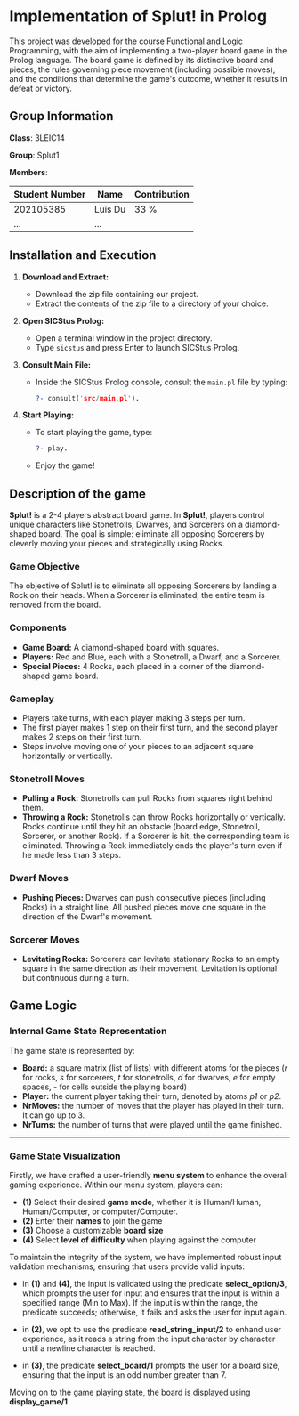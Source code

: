 
# Implementation of Splut! in Prolog

This project was developed for the course Functional and Logic Programming, with the aim of implementing a two-player board game in the Prolog language. The board game is defined by its distinctive board and pieces, the rules governing piece movement (including possible moves), and the conditions that determine the game's outcome, whether it results in defeat or victory.

## Group Information

**Class**: 3LEIC14

**Group**: Splut1

**Members**: 

| Student Number | Name    | Contribution |
| -------------- | ------- | ------------ |
| 202105385      | Luís Du | 33 %         |
| ...            | ...     |              |

## Installation and Execution

1. **Download and Extract:**
   - Download the zip file containing our project.
   - Extract the contents of the zip file to a directory of your choice.

2. **Open SICStus Prolog:**
   - Open a terminal window in the project directory.
   - Type `sicstus` and press Enter to launch SICStus Prolog.

3. **Consult Main File:**
   - Inside the SICStus Prolog console, consult the `main.pl` file by typing:
     ```prolog
     ?- consult('src/main.pl').
     ```

4. **Start Playing:**
   - To start playing the game, type:
     ```prolog
     ?- play.
     ```
   -  Enjoy the game!

## Description of the game

**Splut!** is a 2-4 players abstract board game. In **Splut!**, players control unique characters like Stonetrolls, Dwarves, and Sorcerers on a diamond-shaped board. The goal is simple: eliminate all opposing Sorcerers by cleverly moving your pieces and strategically using Rocks.

### Game Objective

The objective of Splut! is to eliminate all opposing Sorcerers by landing a Rock on their heads. When a Sorcerer is eliminated, the entire team is removed from the board.

### Components

- **Game Board:** A diamond-shaped board with squares.
- **Players:** Red and Blue, each with a Stonetroll, a Dwarf, and a Sorcerer.
- **Special Pieces:** 4 Rocks, each placed in a corner of the diamond-shaped game board.

### Gameplay

- Players take turns, with each player making 3 steps per turn.
- The first player makes 1 step on their first turn, and the second player makes 2 steps on their first turn.
- Steps involve moving one of your pieces to an adjacent square horizontally or vertically.

### Stonetroll Moves

- **Pulling a Rock:** Stonetrolls can pull Rocks from squares right behind them.
- **Throwing a Rock:** Stonetrolls can throw Rocks horizontally or vertically. Rocks continue until they hit an obstacle (board edge, Stonetroll, Sorcerer, or another Rock). If a Sorcerer is hit, the corresponding team is eliminated. Throwing a Rock immediately ends the player's turn even if he made less than 3 steps.

### Dwarf Moves

- **Pushing Pieces:** Dwarves can push consecutive pieces (including Rocks) in a straight line. All pushed pieces move one square in the direction of the Dwarf's movement.

### Sorcerer Moves

- **Levitating Rocks:** Sorcerers can levitate stationary Rocks to an empty square in the same direction as their movement. Levitation is optional but continuous during a turn.



## Game Logic

### Internal Game State Representation

The game state is represented by:

- **Board:** a square matrix (list of lists) with different atoms for the pieces (*r* for rocks, *s* for sorcerers, *t* for stonetrolls, *d* for dwarves, *e* for empty spaces, *-* for cells outside the playing board)
- **Player:** the current player taking their turn, denoted by atoms *p1* or *p2*.
- **NrMoves:** the number of moves that the player has played in their turn. It can go up to 3.
- **NrTurns:** the number of turns that were played until the game finished. 


---

### Game State Visualization

Firstly, we have crafted a user-friendly **menu system** to enhance the overall gaming experience. Within our menu system, players can:

- **(1)** Select their desired **game mode**, whether it is Human/Human, Human/Computer, or computer/Computer.
- **(2)** Enter their **names** to join the game
- **(3)** Choose a customizable **board size**
- **(4)** Select **level of difficulty** when playing against the computer

To maintain the integrity of the system, we have implemented robust input validation mechanisms, ensuring that users provide valid inputs:

- in **(1)** and **(4)**, the input is validated using the predicate **select_option/3**, which prompts the user for input and ensures that the input is within a specified range (Min to Max). If the input is within the range, the predicate succeeds; otherwise, it fails and asks the user for input again. 

- in **(2)**, we opt to use the predicate **read_string_input/2** to enhand user experience, as it reads a string from the input character by character until a newline character is reached.

- in **(3)**, the predicate **select_board/1** prompts the user for a board size, ensuring that the input is an odd number greater than 7.

Moving on to the game playing state, the board is displayed using **display_game/1**

